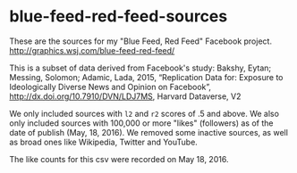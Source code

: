 # blue-feed-red-feed-sources
These are the sources for my "Blue Feed, Red Feed" Facebook project.
http://graphics.wsj.com/blue-feed-red-feed/

This is a subset of data derived from Facebook's study: Bakshy, Eytan; Messing, Solomon; Adamic, Lada, 2015, “Replication Data for: Exposure to Ideologically Diverse News and Opinion on Facebook”, http://dx.doi.org/10.7910/DVN/LDJ7MS, Harvard Dataverse, V2

We only included sources with `l2` and `r2` scores of .5 and above. We also only included sources with 100,000 or more "likes" (followers) as of the date of publish (May, 18, 2016). We removed some inactive sources, as well as broad ones like Wikipedia, Twitter and YouTube. 

The like counts for this csv were recorded on May 18, 2016. 
